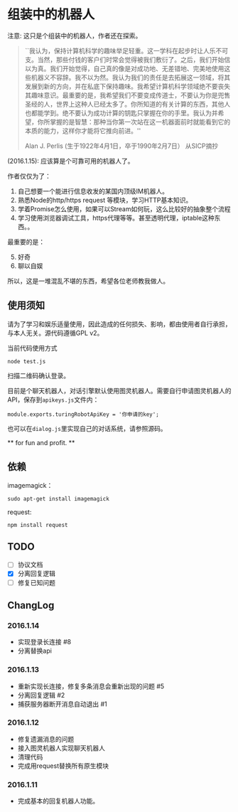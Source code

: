 组装中的机器人
=================

注意: 这只是个组装中的机器人，作者还在探索。

>  ``我认为，保持计算机科学的趣味举足轻重。这一学科在起步时让人乐不可支。当然，那些付钱的客户们时常会觉得被我们敷衍了。之后，我们开始信以为真。我们开始觉得，自己真的像是对成功地、无差错地、完美地使用这些机器义不容辞。我不以为然。我认为我们的责任是去拓展这一领域，将其发展到新的方向，并在私底下保持趣味。我希望计算机科学领域绝不要丧失其趣味意识。最重要的是，我希望我们不要变成传道士，不要认为你是兜售圣经的人，世界上这种人已经太多了。你所知道的有关计算的东西，其他人也都能学到。绝不要认为成功计算的钥匙只掌握在你的手里。我认为并希望，你所掌握的是智慧：那种当你第一次站在这一机器面前时就能看到它的本质的能力，这样你才能将它推向前进。''
> 
> Alan J. Perlis (生于1922年4月1日，卒于1990年2月7日）
> 从SICP摘抄


(2016.1.15): 应该算是个可靠可用的机器人了。

作者仅仅为了：

1. 自己想要一个能进行信息收发的某国内顶级IM机器人。
2. 熟悉Node的http/https request 等模块，学习HTTP基本知识。
3. 学着Promise怎么使用，如果可以Stream如何玩，这么比较好的抽象整个流程
4. 学习使用浏览器调试工具，https代理等等。甚至透明代理，iptable这种东西。。

最重要的是：

5. 好奇
6. 聊以自娱

所以，这是一堆混乱不堪的东西，希望各位老师教我做人。

## 使用须知

请为了学习和娱乐适量使用，因此造成的任何损失、影响，都由使用者自行承担，与本人无关。源代码遵循GPL v2。

当前代码使用方式

    node test.js

扫描二维码确认登录。

目前是个聊天机器人，对话引擎默认使用图灵机器人。需要自行申请图灵机器人的API，保存到`apikeys.js`文件内：

    module.exports.turingRobotApiKey = '你申请的key';

也可以在`dialog.js`里实现自己的对话系统，请参照源码。

** for fun and profit. **

## 依赖

imagemagick： 

    sudo apt-get install imagemagick

request: 

    npm install request

## TODO

- [ ] 协议文档
- [X] 分离回复逻辑
- [ ] 修复已知问题

## ChangLog

### 2016.1.14

- 实现登录长连接 #8
- 分离替换api

### 2016.1.13

- 重新实现长连接，修复多条消息会重新出现的问题 #5
- 分离回复逻辑 #2
- 捕获服务器断开消息自动退出 #1

### 2016.1.12

- 修复遗漏消息的问题
- 接入图灵机器人实现聊天机器人
- 清理代码
- 完成用request替换所有原生模块

### 2016.1.11

- 完成基本的回复机器人功能。
